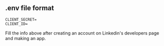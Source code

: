 ## .env file format
```
CLIENT_SECRET=
CLIENT_ID=
```

Fill the info above after creating an account on Linkedin's developers page and making an app.
